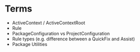 # Terms


- ActiveContext / ActiveContextRoot
- Rule
- PackageConfiguration vs ProjectConfiguration
- Rule types (e.g. difference between a QuickFix and Assist)
- Package Utilities